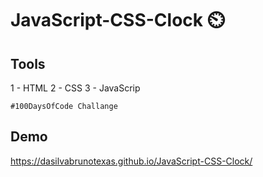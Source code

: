# JavaScript-CSS-Clock :timer_clock:


## Tools

  1 - HTML
  2 - CSS
  3 - JavaScrip


```
#100DaysOfCode Challange
```

## Demo
https://dasilvabrunotexas.github.io/JavaScript-CSS-Clock/


